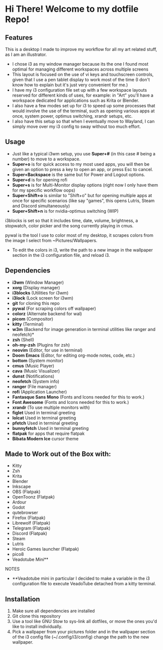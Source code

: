 # Hi There! Welcome to my dotfile Repo!

## Features

This is a desktop I made to improve my workflow for all my art related stuff, as I am an illustrator.

- I chose i3 as my window manager because its the one I found most optimal for managing different workspaces across multiple screens
- This layout is focused on the use of vi keys and touchscreen controls, given that I use a pen tablet display to work most of the time (I don't know how to explain but it's just very convenient for me.)
- I have my i3 configuration file set up with a few workspace layouts reserved for different kinds of uses, for example: in "Art" you'll have a workspace dedicated for applications such as Krita or Blender.
- I also have a few modes set up for i3 to speed up some processes that would involve the use of the terminal, such as opening various apps at once, system power, optimus switching, xrandr setups, etc.
- I also have this setup so that when I eventually move to Wayland, I can simply move over my i3 config to sway without too much effort.

## Usage

- Just like a typical i3wm setup, you use **Super+#** (in this case # being a number) to move to a workspace.
- **Super+o** is for quick access to my most used apps, you will then be given an option to press a key to open an app, or press Esc to cancel.
- **Super+Backspace** is the same but for Power and Logout options.
- **Super+d** is for opening rofi
- **Super+s** is for Multi-Monitor display options (right now I only have them for my specific workflow oops)
- **Super+Shift+o** is similar to "Shift+o" but for opening multiple apps at once for specific scenarios (like say "games", this opens Lutris, Steam and Discord simultaneously)
- **Super+Shift+n** is for nvidia-optimus switching (WIP)

i3blocks is set so that it includes time, date, volume, brightness, a stopwatch, color picker and the song currently playing in cmus.

pywal is the tool I use to color most of my desktop, it scrapes colors from the image I select from ~Pictures/Wallpapers.
- To edit the colors in i3, write the path to a new image in the wallpaper section in the i3 configuration file, and reload i3.

## Dependencies

- **i3wm** (Window Manager)
- **xorg** (Display manager)
- **i3blocks** (Utilities for i3wm)
- **i3lock** (Lock screen for i3wm)
- **git** for cloning this repo
- **pywal** (For scraping colors off wallpaper)
- **colorz** (Alternate backend for wal)
- **picom** (Compositor)
- **kitty** (Terminal)
- **w3m** (Backend for image generation in terminal utilities like ranger and neofetch)*
- **zsh** (Shell)
- **oh-my-zsh** (Plugins for zsh)
- **neovim** (Editor, for use in terminal)
- **Doom Emacs** (Editor, for editing org-mode notes, code, etc.)
- **bottom** (System monitor)
- **cmus** (Music Player)
- **cava** (Music Visualizer)
- **dunst** (Notifications)
- **neofetch** (System info)
- **ranger** (File manager)
- **rofi** (Application Launcher)
- **Fantasque Sans Mono** (Fonts and Icons needed for this to work.)
- **Font Awesome** (Fonts and Icons needed for this to work.)
- **xrandr** (To use multiple monitors with)
- **figlet** Used in terminal greeting
- **lolcat** Used in terminal greeting
- **pfetch** Used in terminal greeting
- **bunnyfetch**  Used in terminal greeting
- **flatpak** for apps that require flatpak
- **Bibata Modern Ice** cursor theme

## Made to Work out of the Box with:

- Kitty
- Zsh
- Krita
- Blender
- Inkscape
- OBS (Flatpak)
- OpenToonz (Flatpak)
- Ardour
- Godot
- qutebrowser
- Firefox (Flatpak)
- Librewolf (Flatpak)
- Telegram (Flatpak)
- Discord (Flatpak)
- Steam
- Lutris
- Heroic Games launcher (Flatpak)
- pico8
- Veadotube Mini**

NOTES
- **Veadotube mini in particular I decided to make a variable in the i3 configuration file to execute VeadoTube detached from a kitty terminal.

## Installation
1. Make sure all dependencies are installed
2. Git clone this repository
3. Use a tool like GNU Stow to sys-link all dotfiles, or move the ones you'd like to install individually.
4. Pick a wallpaper from your pictures folder and in the wallpaper section of the i3 config file (~/.config/i3/config) change the path to the new wallpaper.
